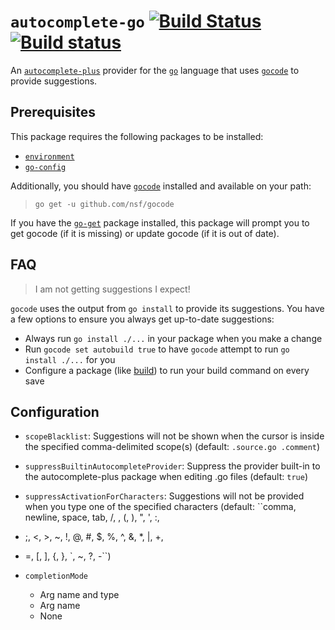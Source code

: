 # `autocomplete-go` [![Build Status](https://travis-ci.org/joefitzgerald/autocomplete-go.svg?branch=master)](https://travis-ci.org/joefitzgerald/autocomplete-go) [![Build status](https://ci.appveyor.com/api/projects/status/8oveg440vyy4oofq/branch/master?svg=true)](https://ci.appveyor.com/project/joefitzgerald/autocomplete-go/branch/master)


An [`autocomplete-plus`](https://github.com/atom/autocomplete-plus) provider for the [`go`](https://golang.org) language that uses [`gocode`](https://github.com/nsf/gocode) to provide suggestions.

## Prerequisites

This package requires the following packages to be installed:

- [`environment`](https://atom.io/packages/environment)
- [`go-config`](https://atom.io/packages/go-config)

Additionally, you should have [`gocode`](https://github.com/nsf/gocode) installed and available on your path:

> `go get -u github.com/nsf/gocode`

If you have the [`go-get`](https://atom.io/packages/go-get) package installed, this package will prompt you to get gocode (if it is missing) or update gocode (if it is out of date).

## FAQ

> I am not getting suggestions I expect!

`gocode` uses the output from `go install` to provide its suggestions. You have a few options to ensure you always get up-to-date suggestions:

- Always run `go install ./...` in your package when you make a change
- Run `gocode set autobuild true` to have `gocode` attempt to run `go install ./...` for you
- Configure a package (like [build](https://atom.io/packages/build)) to run your build command on every save

## Configuration

- `scopeBlacklist`: Suggestions will not be shown when the cursor is inside the specified comma-delimited scope(s) (default: `.source.go .comment`)
- `suppressBuiltinAutocompleteProvider`: Suppress the provider built-in to the autocomplete-plus package when editing .go files (default: `true`)
- `suppressActivationForCharacters`: Suggestions will not be provided when you type one of the specified characters (default: ``comma, newline, space, tab, /, \, (, ), ", ', :,
- ;, <, >, ~, !, @, #, $, %, ^, &, *, |, +,
- =, [, ], {, }, `, ~, ?, -``)
- `completionMode`

  - Arg name and type
  - Arg name
  - None
